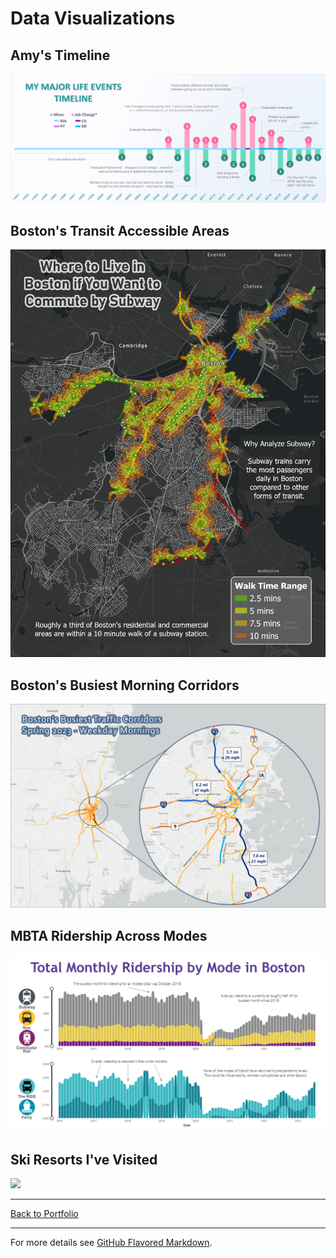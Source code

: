 <!-- ## This can be your internal website page / project page

**Project description:** Lorem ipsum dolor sit amet, consectetur adipiscing elit, sed do eiusmod tempor incididunt ut labore et dolore magna aliqua. Ut enim ad minim veniam, quis nostrud exercitation ullamco laboris nisi ut aliquip ex ea commodo consequat. Duis aute irure dolor in reprehenderit in voluptate velit esse cillum dolore eu fugiat nulla pariatur. Excepteur sint occaecat cupidatat non proident, sunt in culpa qui officia deserunt mollit anim id est laborum.

### 1. Suggest hypotheses about the causes of observed phenomena

Sed ut perspiciatis unde omnis iste natus error sit voluptatem accusantium doloremque laudantium, totam rem aperiam, eaque ipsa quae ab illo inventore veritatis et quasi architecto beatae vitae dicta sunt explicabo. 

```javascript
if (isAwesome){
  return true
}
```

### 2. Assess assumptions on which statistical inference will be based

```javascript
if (isAwesome){
  return true
}
```

### 3. Support the selection of appropriate statistical tools and techniques

<img src="images/dummy_thumbnail.jpg?raw=true"/>

### 4. Provide a basis for further data collection through surveys or experiments

Sed ut perspiciatis unde omnis iste natus error sit voluptatem accusantium doloremque laudantium, totam rem aperiam, eaque ipsa quae ab illo inventore veritatis et quasi architecto beatae vitae dicta sunt explicabo.  -->

# Data Visualizations

## Amy's Timeline
<img src="images/amys_timeline.png?raw=true"/>

## Boston's Transit Accessible Areas
<img src="images/Commute_Proj3_v4.png?raw=true"/>

## Boston's Busiest Morning Corridors
<img src="images/BostonsCorridors_Proj3.png?raw=true"/>

## MBTA Ridership Across Modes
<img src="images/MBTARidership_Proj3.png?raw=true"/>

## Ski Resorts I've Visited
<img src="images/MySkiResorts.png?raw=true"/>

---

[Back to Portfolio](/atibbetts)

---
For more details see [GitHub Flavored Markdown](https://guides.github.com/features/mastering-markdown/).
